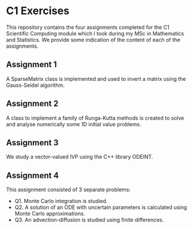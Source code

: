 # C1 Exercises

This repository contains the four assignments completed for the C1 Scientific Computing module which I took during my MSc in Mathematics and Statistics. We provide some indication of the content of each of the assignments.

## Assignment 1
A SparseMatrix class is implemented and used to invert a matrix using the Gauss-Seidel algorithm.

## Assignment 2
A class to implement a family of Runga-Kutta methods is created to solve and analyse numerically some 1D initial value problems. 

## Assignment 3
We study a vector-valued IVP using the C++ library ODEINT.

## Assignment 4
This assignment consisted of 3 separate problems:
* Q1. Monte Carlo integration is studied.
* Q2. A solution of an ODE with uncertain parameters is calculated using Monte Carlo approximations.
* Q3. An advection-diffusion is studied using finite differences.  

